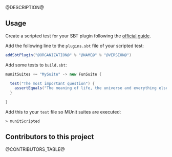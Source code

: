 @DESCRIPTION@

## Usage

Create a scripted test for your SBT plugin following the
[official guide](https://www.scala-sbt.org/1.x/docs/Testing-sbt-plugins.html).

Add the following line to the `plugins.sbt` file of your scripted test:

```sbt
addSbtPlugin("@ORGANIZATION@" % "@NAME@" % "@VERSION@")
```

Add some tests to `build.sbt`:

```scala
munitSuites += "MySuite" -> new FunSuite {

  test("The most important question") {
    assertEquals("The meaning of life, the universe and everything else", "42")
  }

}
```

Add this to your `test` file so MUnit suites are executed:

```
> munitScripted
```

## Contributors to this project 

@CONTRIBUTORS_TABLE@
